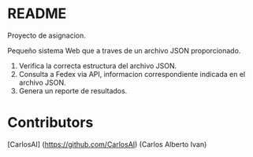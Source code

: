 # README
Proyecto de asignacion.

Pequeño sistema Web que a traves de un archivo JSON proporcionado.

1.	Verifica la correcta estructura del archivo JSON.
2.	Consulta a Fedex via API, informacion correspondiente indicada en el archivo JSON.
3.	Genera un reporte de resultados.

# Contributors
[CarlosAI] (https://github.com/CarlosAI) (Carlos Alberto Ivan)
